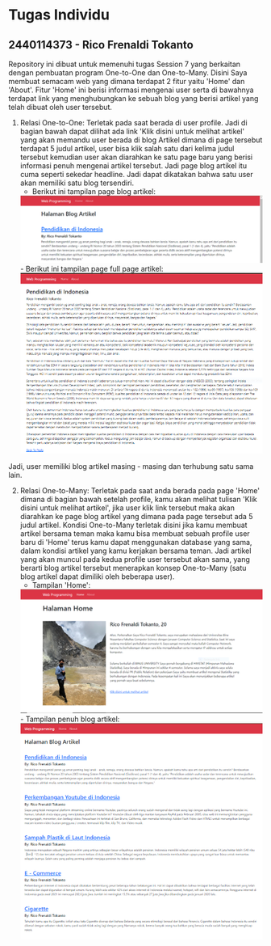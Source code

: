 # Tugas Individu
## 2440114373 - Rico Frenaldi Tokanto

Repository ini dibuat untuk memenuhi tugas Session 7 yang berkaitan dengan pembuatan program One-to-One dan One-to-Many.
Disini Saya membuat semacam web yang dimana terdapat 2 fitur yaitu 'Home' dan 'About'. Fitur 'Home' ini berisi informasi mengenai user serta di bawahnya terdapat link yang menghubungkan ke sebuah blog yang berisi artikel yang telah dibuat oleh user tersebut.
1. Relasi One-to-One: Terletak pada saat berada di user profile. Jadi di bagian bawah dapat dilihat ada link 'Klik disini untuk melihat artikel' yang akan memandu user berada di blog Artikel dimana di page tersebut terdapat 5 judul artikel, user bisa klik salah satu dari kelima judul tersebut kemudian user akan diarahkan ke satu page baru yang berisi informasi penuh mengenai artikel tersebut. Jadi page blog artikel itu cuma seperti sekedar headline. Jadi dapat dikatakan bahwa satu user akan memiliki satu blog tersendiri.
    - Berikut ini tampilan page blog artikel:
    <img src="public/image/gambar1.png" alt="gambar page">
    - Berikut ini tampilan page full page artikel:
    <img src="public/image/gambar2.PNG" alt="gambar page">
Jadi, user memiliki blog artikel masing - masing dan terhubung satu sama lain.

2. Relasi One-to-Many: Terletak pada saat anda berada pada page 'Home' dimana di bagian bawah setelah profile, kamu akan melihat tulisan 'Klik disini untuk melihat artikel', jika user klik link tersebut maka akan diarahkan ke page blog artikel yang dimana pada page tersebut ada 5 judul artikel. Kondisi One-to-Many terletak disini jika kamu membuat artikel bersama teman maka kamu bisa membuat sebuah profile user baru di 'Home' terus kamu dapat menggunakan database yang sama, dalam kondisi artikel yang kamu kerjakan bersama teman. Jadi artikel yang akan muncul pada kedua profile user tersebut akan sama, yang berarti blog artikel tersebut menerapkan konsep One-to-Many (satu blog artikel dapat dimiliki oleh beberapa user).
    - Tampilan 'Home':
    <img src="public/image/gambar3.PNG" alt="gambar page">
    - Tampilan penuh blog artikel:
    <img src="public/image/gambar4.PNG" alt="gambar page">
